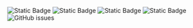 ![Static Badge](https://img.shields.io/badge/blacklists-60-000000) ![Static Badge](https://img.shields.io/badge/blacklisted-3232518-cc0000) ![Static Badge](https://img.shields.io/badge/whitelisted-2244-00CC00) ![Static Badge](https://img.shields.io/badge/streaming_blacklist-28107-000000) ![GitHub issues](https://img.shields.io/github/issues/fabriziosalmi/blacklists)
